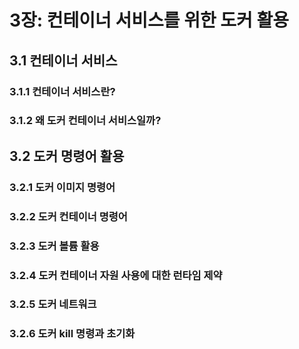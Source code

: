 # 3장: 컨테이너 서비스를 위한 도커 활용

## 3.1 컨테이너 서비스

### 3.1.1 컨테이너 서비스란?

### 3.1.2 왜 도커 컨테이너 서비스일까?

## 3.2 도커 명령어 활용

### 3.2.1 도커 이미지 명령어

### 3.2.2 도커 컨테이너 명령어

### 3.2.3 도커 볼륨 활용

### 3.2.4 도커 컨테이너 자원 사용에 대한 런타임 제약

### 3.2.5 도커 네트워크

### 3.2.6 도커 kill 명령과 초기화
